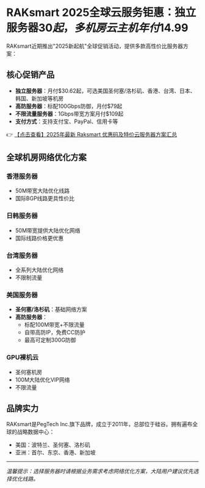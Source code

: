 # RAKsmart 2025全球云服务钜惠：独立服务器$30起，多机房云主机年付$14.99

RAKsmart近期推出"2025新起航"全球促销活动，提供多款高性价比服务器方案：

## 核心促销产品
- **独立服务器**：月付$30.62起，可选美国圣何塞/洛杉矶、香港、台湾、日本、韩国、新加坡等机房
- **高防服务器**：标配100Gbps防御，月付$79起
- **不限流量服务器**：1Gbps带宽方案月付$109起
- **支付方式**：支持支付宝、PayPal、信用卡等

👉 [【点击查看】2025年最新 Raksmart 优惠码及特价云服务器方案汇总](https://bit.ly/raksmart)

## 全球机房网络优化方案
### 香港服务器
- 50M带宽大陆优化线路
- 国际BGP线路更具性价比

### 日韩服务器
- 50M带宽提供大陆优化网络
- 国际线路价格更优惠

### 台湾服务器
- 全系列大陆优化网络
- 不限制流量

### 美国服务器
- **圣何塞/洛杉矶**：基础网络方案
- **高防服务器**：
  - 标配100M带宽+不限流量
  - 自带高防IP，免费CC防护
  - 最高可定制300G防御

### GPU裸机云
- 圣何塞机房
- 100M大陆优化VIP网络
- 不限流量

## 品牌实力
RAKsmart是PegTech Inc.旗下品牌，成立于2011年，总部位于硅谷。拥有遍布全球的战略数据中心：
- 美国：波特兰、圣何塞、洛杉矶
- 亚洲：首尔、东京、香港、新加坡

---

*温馨提示：选择服务器时请根据业务需求考虑网络优化方案，大陆用户建议优先选择优化线路。*